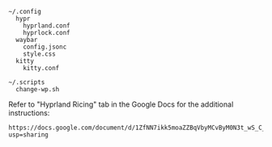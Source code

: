 ```
~/.config
  hypr
    hyprland.conf
    hyprlock.conf
  waybar
    config.jsonc
    style.css
  kitty
    kitty.conf

~/.scripts
  change-wp.sh
```

Refer to "Hyprland Ricing" tab in the Google Docs for the additional instructions: 
```
https://docs.google.com/document/d/1ZfNN7ikk5moaZZBqVbyMCvByM0N3t_wS_C_6U_Sgb1Q/edit?usp=sharing
```
